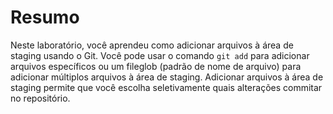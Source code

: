 # Resumo

Neste laboratório, você aprendeu como adicionar arquivos à área de staging usando o Git. Você pode usar o comando `git add` para adicionar arquivos específicos ou um fileglob (padrão de nome de arquivo) para adicionar múltiplos arquivos à área de staging. Adicionar arquivos à área de staging permite que você escolha seletivamente quais alterações commitar no repositório.
